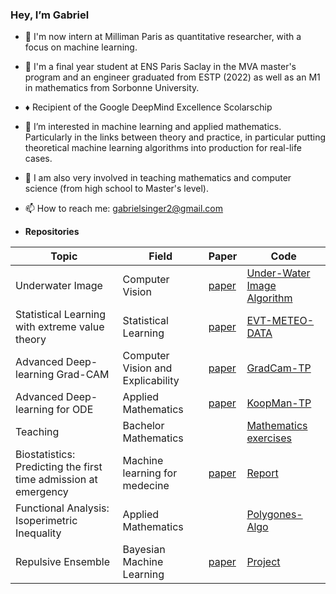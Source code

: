 ### Hey, I’m Gabriel
- 🔵 I'm now intern at Milliman Paris as quantitative researcher, with a focus on machine learning.
- 🌱 I'm a final year student at ENS Paris Saclay in the MVA master's program and an engineer graduated from ESTP (2022) as well as an M1 in mathematics from Sorbonne University.
- ♦️ Recipient of the Google DeepMind Excellence Scolarschip
- 👀 I’m interested in machine learning and applied mathematics. Particularly in the links between theory and practice, in particular putting theoretical machine learning algorithms into production for real-life cases.
- 🎒 I am also very involved in teaching mathematics and computer science (from high school to Master's level).
- 📫 How to reach me: gabrielsinger2@gmail.com
  
-  **Repositories**

| Topic | Field | Paper | Code |
| --- | --- | --- | --- |
| Underwater Image | Computer Vision | [paper](https://arxiv.org/abs/1905.13342) | [Under-Water Image Algorithm](https://github.com/gabrielsinger2/MVA_Numerical_Imaging) |
| Statistical Learning with extreme value theory | Statistical Learning | [paper](https://arxiv.org/abs/2308.01023) | [EVT-METEO-DATA](https://github.com/gabrielsinger2/MVA-Sequential-Learning-extremes) |
| Advanced Deep-learning Grad-CAM | Computer Vision and Explicability  | [paper](https://arxiv.org/pdf/1610.02391.pdf) | [GradCam-TP](https://github.com/gabrielsinger2/GRAD_CAM) |
| Advanced Deep-learning for ODE | Applied Mathematics | [paper](https://arxiv.org/abs/2102.12086) | [KoopMan-TP](https://github.com/gabrielsinger2/Dynamical_System_Machine_Learning) |
| Teaching| Bachelor Mathematics |  | [Mathematics exercises](https://github.com/gabrielsinger2/MathematicsExercices/tree/main)|
| Biostatistics: Predicting the first time admission at emergency| Machine learning for medecine  | [paper](https://journals.plos.org/plosmedicine/article?id=10.1371/journal.pmed.1002695) | [Report](https://github.com/gabrielsinger2/MathematicsExercices/tree/main)|
|Functional Analysis: Isoperimetric Inequality| Applied Mathematics  |  | [Polygones-Algo](https://github.com/gabrielsinger2/Python_Isoperimetric)|
|Repulsive Ensemble| Bayesian Machine Learning |[paper](https://arxiv.org/abs/2106.11642)  | [Project](https://github.com/gabrielsinger2/Repulsive-ensemble-ML)|
